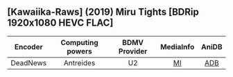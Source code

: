 ## [Kawaiika-Raws] (2019) Miru Tights [BDRip 1920x1080 HEVC FLAC]

| Encoder  | Computing powers | BDMV Provider | MediaInfo | AniDB |
| :------: | :--------------: | :-----------: | :-------: | :---: |
| DeadNews |    Antreides     |      U2       |   [MI]    | [ADB] |

[adb]: https://anidb.net/anime/14571
[mi]: https://bin.disroot.org/?678550986850f45e#3RsC2SmMUkESB5yQnfL4rzbu98i2vLFBkEfPyvdJAQTt
